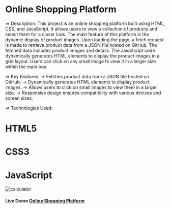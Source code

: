 #  Online Shopping Platform
=> Description:
This project is an online shopping platform built using HTML, CSS, and JavaScript. It allows users to view a collection of products and select them for a closer look. The main feature of this platform is the dynamic display of product images. Upon loading the page, a fetch request is made to retrieve product data from a JSON file hosted on GitHub. The fetched data includes product images and details. The JavaScript code dynamically generates HTML elements to display the product images in a grid layout. Users can click on any small image to view it in a larger size within the main box.

=> Key Features:
-> Fetches product data from a JSON file hosted on GitHub.
-> Dynamically generates HTML elements to display product images.
-> Allows users to click on small images to view them in a larger size.
-> Responsive design ensures compatibility with various devices and screen sizes.

=> Technologies Used:
# HTML5
# CSS3
# JavaScript

![calculator](https://github.com/sudhanshu1313/Calculator/blob/main/calculator.png)
<h4>Live Demo <a href="https://sudhanshu1313.github.io/Calculator/">Online Shopping Platform</a> </h4>
